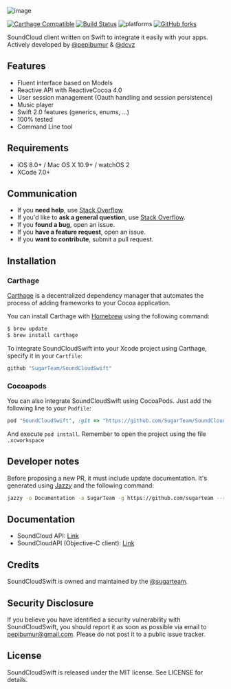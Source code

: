 ![image](https://github.com/gitdoapp/SoundCloudSwift/blob/master/Assets/header.png?raw=true)

[![Carthage Compatible](https://img.shields.io/badge/Carthage-compatible-4BC51D.svg?style=flat)](https://github.com/Carthage/Carthage)
[![Build Status](https://travis-ci.org/SugarTeam/SoundCloudSwift.svg?branch=feature%2Fmodels)](https://travis-ci.org/SugarTeam/SoundCloudSwift)
![platforms](https://img.shields.io/badge/platform-ios|osx|watchos-lightgrey.svg?style=flat)
[![GitHub forks](https://img.shields.io/github/forks/SugarTeam/SoundCloudSwift.svg?style=social&label=Fork)]()

SoundCloud client written on Swift to integrate it easily with your apps.
Actively developed by [@pepibumur](https://github.com/pepibumur) & [@dcvz](https://github.com/dcvz)

## Features
- Fluent interface based on Models
- Reactive API with ReactiveCocoa 4.0
- User session management (Oauth handling and session persistence)
- Music player
- Swift 2.0 features (generics, enums, ...)
- 100% tested
- Command Line tool

## Requirements

- iOS 8.0+ / Mac OS X 10.9+ / watchOS 2
- XCode 7.0+

## Communication
- If you **need help**, use [Stack Overflow](http://stackoverflow.com/questions/tagged/soundcloudswift)
- If you'd like to **ask a general question**, use [Stack Overflow](http://stackoverflow.com/questions/tagged/soundcloudswift).
- If you **found a bug**, open an issue.
- If you **have a feature request**, open an issue.
- If you **want to contribute**, submit a pull request.

## Installation
### Carthage

[Carthage](https://github.com/Carthage/Carthage) is a decentralized dependency manager that automates the process of adding frameworks to your Cocoa application.

You can install Carthage with [Homebrew](http://brew.sh/) using the following command:

```bash
$ brew update
$ brew install carthage
```

To integrate SoundCloudSwift into your Xcode project using Carthage, specify it in your `Cartfile`:

```ruby
github "SugarTeam/SoundCloudSwift"
```

### Cocoapods

You can also integrate SoundCloudSwift using CocoaPods. Just add the following line to your `Podfile`:

```ruby
pod "SoundCloudSwift", :git => "https://github.com/SugarTeam/SoundCloudSwift.git"
```

And execute `pod install`. Remember to open the project using the file `.xcworkspace`

## Developer notes
Before proposing a new PR, it must include update documentation. It's generated using [Jazzy](https://github.com/Realm/jazzy) and the following command:

```bash
jazzy -o Documentation -a SugarTeam -g https://github.com/sugarteam --readme README.md
```

## Documentation
- SoundCloud API: [Link](https://developers.soundcloud.com/docs/api/guide)
- SoundCloudAPI (Objective-C client): [Link](https://github.com/soundcloud/CocoaSoundCloudAPI)

## Credits

SoundCloudSwift is owned and maintained by the [@sugarteam](https://github.com/SugarTeam).

## Security Disclosure

If you believe you have identified a security vulnerability with SoundCloudSwift, you should report it as soon as possible via email to pepibumur@gmail.com. Please do not post it to a public issue tracker.

## License

SoundCloudSwift is released under the MIT license. See LICENSE for details.
